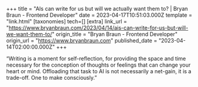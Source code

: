 +++
title = "AIs can write for us but will we actually want them to? | Bryan Braun - Frontend Developer"
date = 2023-04-17T10:51:03.000Z
template = "link.html"
[taxonomies]
tech=[]
[extra]
link_url = "https://www.bryanbraun.com/2023/04/14/ais-can-write-for-us-but-will-we-want-them-to/"
origin_title = "Bryan Braun - Frontend Developer"
origin_url = "https://www.bryanbraun.com"
published_date = "2023-04-14T02:00:00.000Z"
+++


“Writing is a moment for self-reflection, for providing the space and time necessary for the conception of thoughts or feelings that can change your heart or mind. Offloading that task to AI is not necessarily a net-gain, it is a trade-off. One to make consciously.”